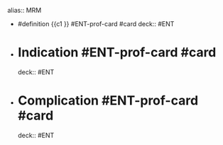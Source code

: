 alias:: MRM

- #definition {{c1 }}  #ENT-prof-card #card
    deck:: #ENT
- # Indication  #ENT-prof-card #card
    deck:: #ENT
- # Complication  #ENT-prof-card #card
    deck:: #ENT